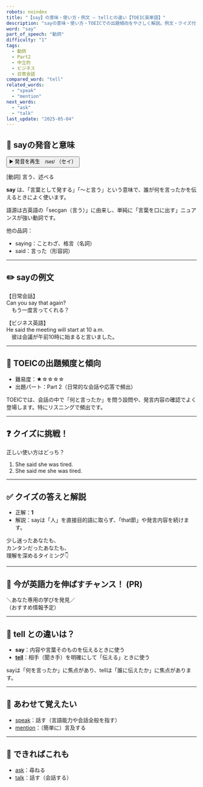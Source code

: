 ```yaml
---
robots: noindex
title: "【say】の意味・使い方・例文 ― tellとの違い【TOEIC英単語】"
description: "sayの意味・使い方・TOEICでの出題傾向をやさしく解説。例文・クイズ付きでtellとの違いもわかりやすく学べます。"
word: "say"
part_of_speech: "動詞"
difficulty: "1"
tags:
  - 動詞
  - Part2
  - 中立的
  - ビジネス
  - 日常会話
compared_word: "tell"
related_words:
  - "speak"
  - "mention"
next_words:
  - "ask"
  - "talk"
last_update: "2025-05-04"
---
```


## 🔰 sayの発音と意味

<button class="play-audio" onclick="playTTS('say')">
  <span class="play-audio-main">
    ▶️ 発音を再生　/seɪ/
  </span>
  <span class="play-audio-sub">
    （セイ）
  </span>
</button>

[動詞] 言う、述べる

**say** は、「言葉として発する」「～と言う」という意味で、誰が何を言ったかを伝えるときによく使います。

語源は古英語の「secgan（言う）」に由来し、単純に「言葉を口に出す」ニュアンスが強い動詞です。

他の品詞：  
- saying：ことわざ、格言（名詞）
- said：言った（形容詞）

---

## ✏️ sayの例文

【日常会話】  
Can you say that again?  
　もう一度言ってくれる？

【ビジネス英語】  
He said the meeting will start at 10 a.m.  
　彼は会議が午前10時に始まると言いました。

---

## 🎯 TOEICの出題頻度と傾向

- 難易度：★☆☆☆☆
- 出題パート：Part 2（日常的な会話や応答で頻出）

TOEICでは、会話の中で「何と言ったか」を問う設問や、発言内容の確認でよく登場します。特にリスニングで頻出です。

---

## ❓ クイズに挑戦！

正しい使い方はどっち？

1. She said she was tired.  
2. She said me she was tired.

---

## ✅ クイズの答えと解説

- 正解：**1**
- 解説：sayは「人」を直接目的語に取らず、「that節」や発言内容を続けます。

少し迷ったあなたも、  
カンタンだったあなたも、  
理解を深めるタイミング👇️

---

## 🚀 今が英語力を伸ばすチャンス！ (PR)

<div class="info-center">
＼あなた専用の学びを発見／<br>  
（おすすめ情報予定）
</div>

---

## 🤔  tell との違いは？

- **say**：内容や言葉そのものを伝えるときに使う
- **[tell](/word/tell)**：相手（聞き手）を明確にして「伝える」ときに使う

sayは「何を言ったか」に焦点があり、tellは「誰に伝えたか」に焦点があります。

---

## 🧩 あわせて覚えたい

- [speak](/word/speak)：話す（言語能力や会話全般を指す）
- [mention](/word/mention)：（簡単に）言及する

---

## 📖 できればこれも

- [ask](/word/ask)：尋ねる
- [talk](/word/talk)：話す（会話する）


<!-- cvid: aid07_bid22 -->
